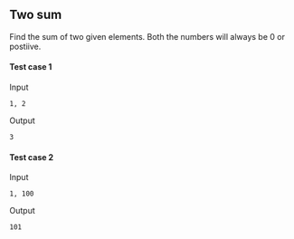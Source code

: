 ## Two sum

Find the sum of two given elements. Both the numbers will always be 0 or postiive.

#### Test case 1


Input

```
1, 2

```

Output

```
3
```

#### Test case 2


Input

```
1, 100
```

Output

```
101
```